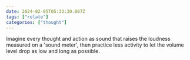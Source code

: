 ```yaml
---
date: 2024-02-05T05:33:30.087Z
tags: ["relate"]
categories: ["thought"]
---
```

Imagine every thought and action as sound that raises the loudness measured on a 'sound meter', then practice less activity to let the volume level drop as low and long as possible.
